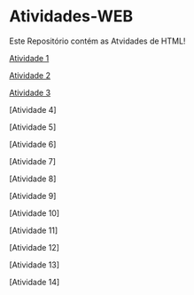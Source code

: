 # Atividades-WEB
Este Repositório contém as Atvidades de HTML!

[Atividade 1](https://rafaellylorena123.github.io/Ativdade1/)

[Atividade 2](https://rafaellylorena123.github.io/Atividade2/)

[Atividade 3](https://rafaellylorena123.github.io/Atividade3/)

[Atividade 4]

[Atividade 5]

[Atividade 6]

[Atividade 7]

[Atividade 8]

[Atividade 9]

[Atividade 10]

[Atividade 11]

[Atividade 12]

[Atividade 13]

[Atividade 14]































